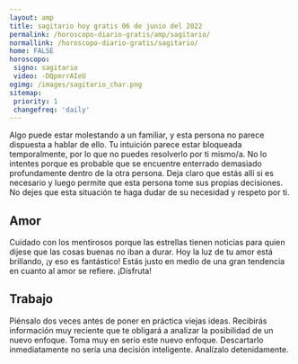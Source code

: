 ```yaml
---
layout: amp
title: sagitario hoy gratis 06 de junio del 2022 
permalink: /horoscopo-diario-gratis/amp/sagitario/
normallink: /horoscopo-diario-gratis/sagitario/
home: FALSE
horoscopo:
 signo: sagitario
 video: -DQpmrrAIeU
ogimg: /images/sagitario_char.png
sitemap:
 priority: 1
 changefreq: 'daily'
---
```



Algo puede estar molestando a un familiar, y esta persona no parece dispuesta a hablar de ello. Tu intuición parece estar bloqueada temporalmente, por lo que no puedes resolverlo por ti mismo/a. No lo intentes porque es probable que se encuentre enterrado demasiado profundamente dentro de la otra persona. Deja claro que estás allí si es necesario y luego permite que esta persona tome sus propias decisiones. No dejes que esta situación te haga dudar de su necesidad y respeto por ti.

## Amor

Cuidado con los mentirosos porque las estrellas tienen noticias para quien dijese que las cosas buenas no iban a durar. Hoy la luz de tu amor está brillando, ¡y eso es fantástico! Estás justo en medio de una gran tendencia en cuanto al amor se refiere. ¡Disfruta!

## Trabajo

Piénsalo dos veces antes de poner en práctica viejas ideas. Recibirás información muy reciente que te obligará a analizar la posibilidad de un nuevo enfoque. Toma muy en serio este nuevo enfoque. Descartarlo inmediatamente no sería una decisión inteligente. Analízalo detenidamente.